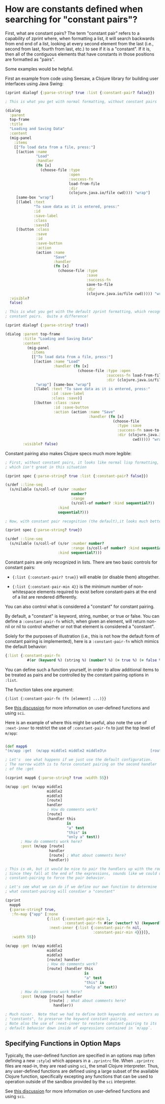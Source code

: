 # How are constants defined when searching for "constant pairs"?

First, what are constant pairs?  The term "constant pair" refers
to a capability of zprint where, when formatting a list, it will
search backwards from end end of a list, looking at every second element
from the last (i.e., second from last, fourth from last, etc.) to see
if it is a "constant".  If it is, then all of the contiguous elements
that have constants in those positions are formatted as "pairs".

Some examples would be helpful.

First an example from code using Seesaw, a Clojure library for building
user interfaces using Java Swing:

```clojure
(zprint dialogf {:parse-string? true :list {:constant-pair? false}})

; This is what you get with normal formatting, without constant pairs

(dialog
  :parent
  top-frame
  :title
  "Loading and Saving Data"
  :content
  (mig-panel
    :items
    [["To load data from a file, press:"]
     [(action :name
              "Load"
              :handler
              (fn [x]
                (choose-file :type
                             :open
                             :success-fn
                             load-from-file
                             :dir
                             (clojure.java.io/file cwd)))) "wrap"]
     [same-box "wrap"]
     [(label :text
             "To save data as it is entered, press:"
             :id
             :save-label
             :class
             :save)]
     [(button :class
              :save
              :id
              :save-button
              :action
              (action :name
                      "Save"
                      :handler
                      (fn [x]
                        (choose-file :type
                                     :save
                                     :success-fn
                                     save-to-file
                                     :dir
                                     (clojure.java.io/file cwd))))) "wrap"]])
  :visible?
  false)

; This is what you get with the default zprint formatting, which recognizes
; constant pairs.  Quite a difference!

(zprint dialogf {:parse-string? true})

(dialog :parent top-frame
        :title "Loading and Saving Data"
        :content
          (mig-panel
            :items
            [["To load data from a file, press:"]
             [(action :name "Load"
                      :handler (fn [x]
                                 (choose-file :type :open
                                              :success-fn load-from-file
                                              :dir (clojure.java.io/file cwd))))
              "wrap"] [same-box "wrap"]
             [(label :text "To save data as it is entered, press:"
                     :id :save-label
                     :class :save)]
             [(button :class :save
                      :id :save-button
                      :action (action :name "Save"
                                      :handler (fn [x]
                                                 (choose-file
                                                   :type :save
                                                   :success-fn save-to-file
                                                   :dir (clojure.java.io/file
                                                          cwd))))) "wrap"]])
        :visible? false)
```
Constant pairing also makes Clojure specs much more legible:
```clojure
; First, without constant pairs, it looks like normal lisp formatting,
; which isn't great in this situation

(zprint spec {:parse-string? true :list {:constant-pair? false}}) 

(s/def ::line-seq
  (s/nilable (s/coll-of (s/or :number
                              number?
                              :range
                              (s/coll-of number? :kind sequential?))
                        :kind
                        sequential?)))

; Now, with constant pair recognition (the default),it looks much better:

(zprint spec {:parse-string? true})

(s/def ::line-seq
  (s/nilable (s/coll-of (s/or :number number?
                              :range (s/coll-of number? :kind sequential?))
                        :kind sequential?)))
```
Constant pairs are only recognized in lists.  There are two basic controls
for constant pairs:

  * `{:list {:constant-pair? true}}` will enable (or disable them) altogether.

  * `{:list {:constant-pair-min 4}}` is the minimum number of non-whitespace
elements required to exist before constant-pairs at the end of a list
are rendered differently.

You can also control what is considered a "constant" for constant pairing.

By default, a "constant" is keyword, string, number, or true or false.
You can define a `:constant-pair-fn` which, when given an element, will return
non-nil or nil to control whether or not that element is considered a
"constant".  

Solely for the purposes of illustration (i.e., this is not how the
default form of constant pairing is implemented), here is a `:constant-pair-fn`
which mimics the default behavior:

```clojure
{:list {:constant-pair-fn
          #(or (keyword %) (string %) (number? %) (= true %) (= false %))}}
```
You can define such a function yourself, in order to allow additional items to
be treated as pairs and be controlled by the constant pairing options in 
`:list`.  

The function takes one argument:

`{:list {:constant-pair-fn (fn [element] ...)}}`

See [this discussion](./optionfns.md) for more information
on user-defined functions and using `sci`.

Here is an example of where this might be useful, also note the use of
`:next-inner` to restrict the use of `:constant-pair-fn` to just the
top level of `m/app`:

```clojure

(def mapp6
"(m/app :get  (m/app middle1 middle2 middle3\n                    [route] handler\n\t\t    ; How do comments work?\n                    [route] \n        (handler this is \"a\" test \"this\" is \"only a\" test) \n\t\t    )\n       ; How do comments work here?\n       :post (m/app \n                    [route] handler\n                    [route] ; What about comments here?\n\t\t    handler))")

; Let's  see what happens if we just use the default configuration.
; The narrow width is to force constant pairing on the second handler
; of the :get

(czprint mapp6 {:parse-string? true :width 55})

(m/app :get (m/app middle1
                   middle2
                   middle3
                   [route]
                   handler
                   ; How do comments work?
                   [route]
                   (handler this
                            is
                            "a" test
                            "this" is
                            "only a" test))
       ; How do comments work here?
       :post (m/app [route]
                    handler
                    [route] ; What about comments here?
                    handler))

; This is ok, but it would be nice to pair the handlers up with the routes
; Since they fall at the end of the expressions, sounds like we could use
; constant-pairing to force the pair behavior.

; Let's see what we can do if we define our own function to determine
; what constant-pairing will consdier a "constant"

(zprint
  mapp6
  {:parse-string? true,
   :fn-map {"app" [:none
                   {:list {:constant-pair-min 1,
                           :constant-pair-fn #(or (vector? %) (keyword? %))},
                    :next-inner {:list {:constant-pair-fn nil,
                                        :constant-pair-min 4}}}]},
   :width 55})

(m/app :get (m/app middle1
                   middle2
                   middle3
                   [route] handler
                   ; How do comments work?
                   [route] (handler this
                                    is
                                    "a" test
                                    "this" is
                                    "only a" test))
       ; How do comments work here?
       :post (m/app [route] handler
                    [route] ; What about comments here?
                      handler))

; Much nicer.  Note that we had to define both keywords and vectors as
; "constants", to preserve the keyword constant-pairing.
; Note also the use of :next-inner to restore constant-pairing to its
; default behavior down inside of expressions contained in `m/app`.
```

## Specifying Functions in Option Maps

Typically, the user-defined function are specified in an options
map (often defining a new `:style`) which appears in a `.zprintrc`
file.  When `.zprintrc` files are read-in, they are read using
`sci`, the small Clojure interpreter.  Thus, any user-defined
functions are defined using a large subset of the available Clojure
function, specifically excepting any functions that can be used to
operation outside of the sandbox provided by the `sci` interpreter.

See [this discussion](./optionfns.md) for more information
on user-defined functions and using `sci`.

